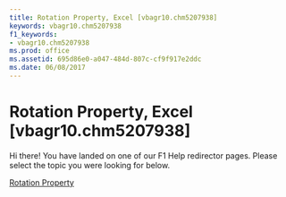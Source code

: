 ```yaml
---
title: Rotation Property, Excel [vbagr10.chm5207938]
keywords: vbagr10.chm5207938
f1_keywords:
- vbagr10.chm5207938
ms.prod: office
ms.assetid: 695d86e0-a047-484d-807c-cf9f917e2ddc
ms.date: 06/08/2017
---
```



# Rotation Property, Excel [vbagr10.chm5207938]

Hi there! You have landed on one of our F1 Help redirector pages. Please select the topic you were looking for below.

[Rotation Property](http://msdn.microsoft.com/library/f78b6998-fae2-c80b-3a98-96ad359e6c47%28Office.15%29.aspx)

